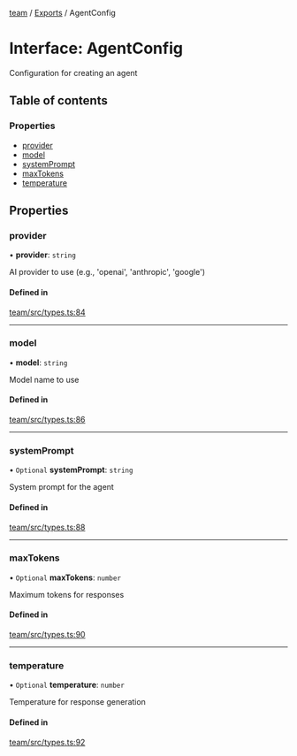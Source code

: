 <!-- 
 ⚠️  AUTO-GENERATED FILE - DO NOT EDIT MANUALLY
 This file is automatically generated by scripts/docs-generator.js
 To make changes, edit the source TypeScript files or update the generator script
-->

[team](../../) / [Exports](../modules) / AgentConfig

# Interface: AgentConfig

Configuration for creating an agent

## Table of contents

### Properties

- [provider](AgentConfig#provider)
- [model](AgentConfig#model)
- [systemPrompt](AgentConfig#systemprompt)
- [maxTokens](AgentConfig#maxtokens)
- [temperature](AgentConfig#temperature)

## Properties

### provider

• **provider**: `string`

AI provider to use (e.g., 'openai', 'anthropic', 'google')

#### Defined in

[team/src/types.ts:84](https://github.com/woojubb/robota/blob/69cbf57340262bed3ca42ae6af241896c191a29c/packages/team/src/types.ts#L84)

___

### model

• **model**: `string`

Model name to use

#### Defined in

[team/src/types.ts:86](https://github.com/woojubb/robota/blob/69cbf57340262bed3ca42ae6af241896c191a29c/packages/team/src/types.ts#L86)

___

### systemPrompt

• `Optional` **systemPrompt**: `string`

System prompt for the agent

#### Defined in

[team/src/types.ts:88](https://github.com/woojubb/robota/blob/69cbf57340262bed3ca42ae6af241896c191a29c/packages/team/src/types.ts#L88)

___

### maxTokens

• `Optional` **maxTokens**: `number`

Maximum tokens for responses

#### Defined in

[team/src/types.ts:90](https://github.com/woojubb/robota/blob/69cbf57340262bed3ca42ae6af241896c191a29c/packages/team/src/types.ts#L90)

___

### temperature

• `Optional` **temperature**: `number`

Temperature for response generation

#### Defined in

[team/src/types.ts:92](https://github.com/woojubb/robota/blob/69cbf57340262bed3ca42ae6af241896c191a29c/packages/team/src/types.ts#L92)

